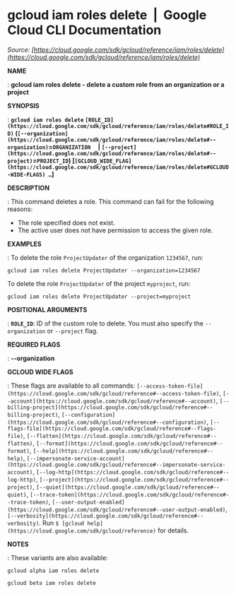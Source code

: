 # gcloud iam roles delete  |  Google Cloud CLI Documentation

*Source: [https://cloud.google.com/sdk/gcloud/reference/iam/roles/delete](https://cloud.google.com/sdk/gcloud/reference/iam/roles/delete)*

**NAME**

: **gcloud iam roles delete - delete a custom role from an organization or a project**

**SYNOPSIS**

: **`gcloud iam roles delete` `[ROLE_ID](https://cloud.google.com/sdk/gcloud/reference/iam/roles/delete#ROLE_ID)` (`[--organization](https://cloud.google.com/sdk/gcloud/reference/iam/roles/delete#--organization)`=`ORGANIZATION`     | `[--project](https://cloud.google.com/sdk/gcloud/reference/iam/roles/delete#--project)`=`PROJECT_ID`) [`[GCLOUD_WIDE_FLAG](https://cloud.google.com/sdk/gcloud/reference/iam/roles/delete#GCLOUD-WIDE-FLAGS) …`]**

**DESCRIPTION**

: This command deletes a role.
This command can fail for the following reasons:

- The role specified does not exist.
- The active user does not have permission to access the given role.

**EXAMPLES**

: To delete the role ``ProjectUpdater`` of the
organization ``1234567``, run:

```
gcloud iam roles delete ProjectUpdater --organization=1234567
```

To delete the role ``ProjectUpdater`` of the
project ``myproject``, run:

```
gcloud iam roles delete ProjectUpdater --project=myproject
```

**POSITIONAL ARGUMENTS**

: **`ROLE_ID`**:
ID of the custom role to delete. You must also specify the
`--organization` or `--project` flag.

**REQUIRED FLAGS**

: **--organization**

**GCLOUD WIDE FLAGS**

: These flags are available to all commands: `[--access-token-file](https://cloud.google.com/sdk/gcloud/reference#--access-token-file)`,
`[--account](https://cloud.google.com/sdk/gcloud/reference#--account)`, `[--billing-project](https://cloud.google.com/sdk/gcloud/reference#--billing-project)`,
`[--configuration](https://cloud.google.com/sdk/gcloud/reference#--configuration)`,
`[--flags-file](https://cloud.google.com/sdk/gcloud/reference#--flags-file)`,
`[--flatten](https://cloud.google.com/sdk/gcloud/reference#--flatten)`, `[--format](https://cloud.google.com/sdk/gcloud/reference#--format)`, `[--help](https://cloud.google.com/sdk/gcloud/reference#--help)`, `[--impersonate-service-account](https://cloud.google.com/sdk/gcloud/reference#--impersonate-service-account)`,
`[--log-http](https://cloud.google.com/sdk/gcloud/reference#--log-http)`,
`[--project](https://cloud.google.com/sdk/gcloud/reference#--project)`, `[--quiet](https://cloud.google.com/sdk/gcloud/reference#--quiet)`, `[--trace-token](https://cloud.google.com/sdk/gcloud/reference#--trace-token)`, `[--user-output-enabled](https://cloud.google.com/sdk/gcloud/reference#--user-output-enabled)`,
`[--verbosity](https://cloud.google.com/sdk/gcloud/reference#--verbosity)`.
Run `$ [gcloud help](https://cloud.google.com/sdk/gcloud/reference)` for details.

**NOTES**

: These variants are also available:

```
gcloud alpha iam roles delete
```

```
gcloud beta iam roles delete
```